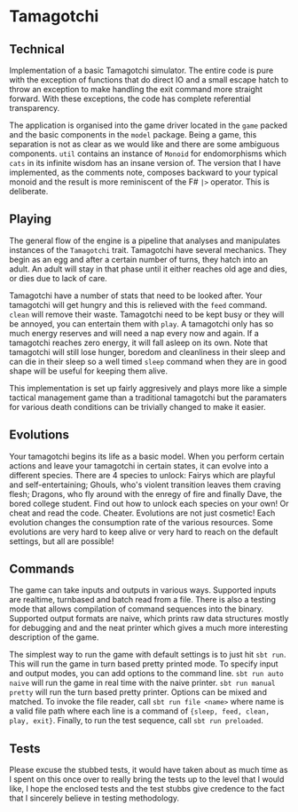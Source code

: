 # Tamagotchi

## Technical
Implementation of a basic Tamagotchi simulator. The entire code is pure with the exception of functions that do direct
IO and a small escape hatch to throw an exception to make handling the exit command more straight forward.
With these exceptions, the code has complete referential transparency.

The application is organised into the game driver located in the `game` packed and the basic components in the `model` package. Being a game, this separation is not as clear as we would like and there are some ambiguous components.
`util` contains an instance of `Monoid` for endomorphisms which `cats` in its infinite wisdom has an insane version of. The version
that I have implemented, as the comments note, composes backward to your typical monoid and the result is more reminiscent of the
F# `|>` operator. This is deliberate.

## Playing
The general flow of the engine is a pipeline that analyses and manipulates instances of the `Tamagotchi` trait. Tamagotchi
have several mechanics. They begin as an egg and after a certain number of turns, they hatch into an adult. An adult will stay
in that phase until it either reaches old age and dies, or dies due to lack of care.

Tamagotchi have a number of stats that need
to be looked after. Your tamagotchi will get hungry and this is relieved with the `feed` command. `clean` will remove their waste.
Tamagotchi need to be kept busy or they will be annoyed, you can entertain them with `play`. A tamagotchi only has so much energy
reserves and will need a nap every now and again. If a tamagotchi reaches zero energy, it will fall asleep on its own.  Note that tamagotchi will
still lose hunger, boredom and cleanliness in their sleep and can die in their sleep so a well timed `sleep` command when they
are in good shape will be useful for keeping them alive.

This implementation is set up fairly aggresively and plays more like a simple tactical management game than a traditional tamagotchi
but the paramaters for various death conditions can be trivially changed to make it easier.

## Evolutions
Your tamagotchi begins its life as a basic model. When you perform certain actions and leave your tamagotchi in certain states,
it can evolve into a different species. There are 4 species to unlock: Fairys which are playful and self-entertaining; Ghouls, who's violent
transition leaves them craving flesh; Dragons, who fly around with the enregy of fire and finally Dave, the bored college student.
Find out how to unlock each species on your own! Or cheat and read the code. Cheater. Evolutions are not just cosmetic! Each evolution changes the consumption rate of the various resources. Some evolutions are very hard to keep alive or very hard to reach on the default settings, but all are possible!

## Commands
The game can take inputs and outputs in various ways. Supported inputs are realtime, turnbased and batch read from a file. There is also a testing mode that allows compilation of command sequences into the binary. Supported output
formats are naive, which prints raw data structures mostly for debugging and and the neat printer which gives a much more interesting
description of the game.

The simplest way to run the game with default settings is to just hit `sbt run`. This will run the game in turn based pretty printed mode.
To specify input and output modes, you can add options to the command line. `sbt run auto naive` will run the game in real time with
the naive printer. `sbt run manual pretty` will run the turn based pretty printer. Options can be mixed and matched. To invoke the
file reader, call `sbt run file <name>` where name is a valid file path where each line is a command of `{sleep, feed, clean, play, exit}`. Finally, to run the test sequence, call `sbt run preloaded`.

## Tests
Please excuse the stubbed tests, it would have taken about as much time as I spent on this once over to really bring the tests up to the level that
I would like, I hope the enclosed tests and the test stubbs give credence to the fact that I sincerely believe in testing
methodology.
